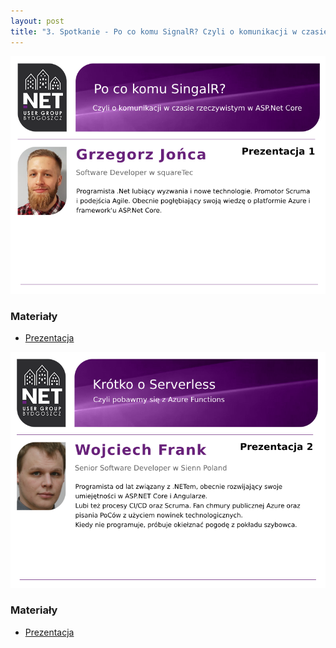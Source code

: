 ```yaml
---
layout: post
title: "3. Spotkanie - Po co komu SignalR? Czyli o komunikacji w czasie rzeczywistym w ASP.Net Core, Krótko o Serverless, czyli pobawimy się z Azure Functions" 
---
```


![Prezentacja 1](/assets/2019-02-05-1.png)

### Materiały

 - [Prezentacja](https://1drv.ms/p/s!AmEOO4UghMM_gVPa-1wSiytk80On?e=zyvcKT)

![Prezentacja 2](/assets/2019-02-05-2.png)

### Materiały

 - [Prezentacja](https://1drv.ms/b/s!AmEOO4UghMM_gW-VmZQchsezfhtH?e=tv1dON)
